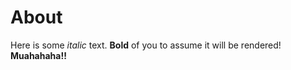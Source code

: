 # About

Here is some *italic* text. **Bold** of you to assume it will be rendered! **Muahahaha!!**
